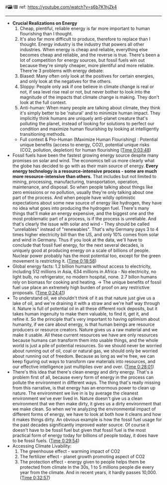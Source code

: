 #🗃/🟥 
ref: 
https://youtube.com/watch?v=s6b7K1hjZk4

---

- **Crucial Realizations on Energy**
  1. Cheap, plentiful, reliable energy is far more important to human flourishing than I thought.
  2. It's also far more difficult to produce, therefore to replace than I thought.
  Energy industry is the industry that powers all other industries.
  When energy is cheap and reliable, everything else becomes cheap and reliable, and the reverse is true.
  There's been a lot of competition for energy sources, but fossil fuels win out because they're simply cheaper, more plentiful and more reliable.
  There're 3 problems with energy debate:
  1. Biased: Many often only look at the positives for certain energies, and only look at the negatives for the others.
  2. Sloppy: People only ask if one believe in climate change is real or not, if sea level rise real or not, but never bother to look into the magnitude of the impacts that climate change is making. They don't look at the full context.
  3. Anti-human: When many people are talking about climate, they think it's simply better to be 'natural' and to minimize human impact. They implicitly think humans are uniquely anti-planet creature that's polluting the planet, instead of looking for solutions to perfect our condition and maximize human flourishing by looking at intelligently transitioning methods.
  - Full context & Pro-Human (Maximize Human Flourishing) :
  Potential unique benefits (access to energy, CO2), potential unique risks (CO2, pollution, depletion) for human flourishing ([Time 0:03:48](https://annotate.tv/watch/633fd15113397a000956d72a?annotationId=6340411416b11b0009be19d2))
- Fossil fuels have been the fastest growing energy source despite many promises on solar and wind. The economics tell us more clearly what the globe has decided to go with as their main source of energy.
  **Every energy technology is a resource-intensive process - some are much more resource-intensive than others.**
  That includes but not limited to mining, processing, manufacturing, transportation, operation, maintenance, and disposal.
  So when people talking about things like zero emissions or no pollution, usually they're only talking about one part of the process. And when people have wildly optimistic expectations about some new source of energy like hydrogen, they have no idea what goes into producing the hydrogen fuel.
  There's many things that'll make an energy expensive, and the biggest one and the most problematic part of a process, is if the process is unreliable. And that's clearly the issue with solar and wind - They should be called "unreliables" instead of "renewables". That's why Germany pays 3 to 4 times higher electricity bill than the US, and only 10% comes from solar and wind in Germany.
  Thus if you look at the data, we'll have to conclude that fossil fuel energy, for the next several decades, is uniquely good at producing energy on a scale of billions of people. Nuclear power probably has the most potential too, except for the green movement is restricting it. ([Time 0:18:58](https://annotate.tv/watch/633fd15113397a000956d72a?annotationId=634043d866390b00095affaf))
- Global energy facts:
  1.2 billion humans without access to electricity, including 512 millions in Asia, 634 millions in Africa - No electricity, no light bulb, no refrigerator, no modern hospital, none.
  2.7 billon humans rely on biomass for cooking and heating.
  -> The unique benefits of fossil fuel use place an extremely high burden of proof on any restrictive proposals. ([Time 0:24:41](https://annotate.tv/watch/633fd15113397a000956d72a?annotationId=634044b216b11b0009be19d4))
- To understand oil, we shouldn't think of it as that nature just give us a lake of oil, and we're draining it with a straw and we're half way through it. Nature is full of potential oil in all these different rock deposits, but it takes human ingenuity to make them valuable, to find it, get it, and refine it.
  So the principle that's very important to having optimism about humanity, if we care about energy, is that human beings are resource producers or resource creators. Nature gives us a raw material and we make it usable.
  All these current resources we have are only resources because humans can transform them into usable things, and the whole world is just a pile of potential resources. So we should never be worried about running out of oil, coal or natural gas, we should only be worried about running out of freedom. Because as long as we're free, we can keep figuring out ways to transform raw materials into resources, and our effective intelligence just multiplies over and over. ([Time 0:28:01](https://annotate.tv/watch/633fd15113397a000956d72a?annotationId=6340469c66390b00095affb1))
- There's this idea that there's clean energy and dirty energy. That's a problem first of all, because every form of energy in the process can pollute the environment in different ways.
  The thing that's really missing from this narrative, is that energy has an enormous power to clean up nature. The environment we live in is by average the cleanest environment we've ever lived in. Nature doesn't give us a clean environment that we then make dirty, it gives us a dirty environment that we make clean.
  So when we're analyzing the environmental impact of different forms of energy, we have to look at both how it cleans and how it makes things dirty. An obvious example is how the fossil fuel usage for the past decades significantly improved water source. Of course it doesn't have to be fossil fuel but given that fossil fuel is the most practical form of energy today for billions of people today, it does have to be fossil fuels. ([Time 0:29:54](https://annotate.tv/watch/633fd15113397a000956d72a?annotationId=634049131c86cf00093f5ba0))
- Accessing Climate Livability:
  1. The greenhouse effect - warming impact of CO2
  2. The fertilizer effect - planet growth promoting aspect of CO2
  3. The protection effect - energy given to people helps them be protected from climate
  In the 30s, 1 to 5 millions people die every year from the climate. And in recent years, it hardly passes 10,000. ([Time 0:32:57](https://annotate.tv/watch/633fd15113397a000956d72a?annotationId=63404bf269b0930009e7dd75))
